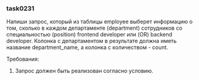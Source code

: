 
### task0231

Напиши запрос, который из таблицы employee выберет информацию о том, сколько в каждом департаменте (department)
сотрудников со специальностью (position) frontend developer или (OR) backend developer.
Колонка с департаментом в результате должна иметь название department_name, а колонка с количеством - count.


Требования:
1.	Запрос должен быть реализован согласно условию.


